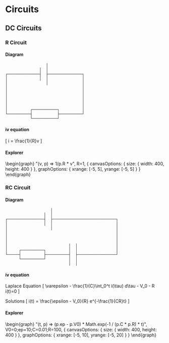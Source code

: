 # Circuits

## DC Circuits

### R Circuit

#### Diagram
```
                  │
               │  │
┌──────────────┤  ├───────────────┐
│              │  │               │
│                 │               │
│                                 │
│                                 │
│                                 │
│                                 │
│                                 │
│          ┌───────────┐          │
└──────────┤           ├──────────┘
           └───────────┘
```

#### iv equation
\[
    i = \frac{1}{R}v
\]

#### Explorer

\begin{graph}
"(v, p) => 1/p.R * v",
R=1,
{
    canvasOptions: {
        size: {
            width: 400,
            height: 400
        }
    },
    graphOptions: {
         xrange: [-5, 5],
         yrange: [-5, 5]
    }
}
\end{graph}



### RC Circuit

#### Diagram

```
                    │
                 │  │
┌────────────────┤  ├────────────────────────────┐
│                │  │                            │
│                   │                            │
│                                                │
│                                                │
│                                                │
│                           │  │                 │
│     ┌──────────┐          │  │                 │
└─────┤          ├──────────┤  ├─────────────────┘
      └──────────┘          │  │
                            │  │
```

#### iv equation

Laplace Equation
\[
    \varepsilon - \frac{1}{C}\int_0^t i(\tau) d\tau - V_0 - R i(t)=0
\]

Solutions
\[
    i(t) = \frac{\epsilon - V_0}{R} e^{-\frac{1}{CR}t}
\]

#### Explorer

\begin{graph}
"(t, p) => (p.ep - p.V0) * Math.exp(-1 / (p.C * p.R) * t)",
V0=0;ep=10;C=0.01;R=100,
{
    canvasOptions: {
        size: {
            width: 400,
            height: 400
        }
    },
    graphOptions: {
        xrange: [-5, 10],
        yrange: [-5, 20]
    }
}
\end{graph}

